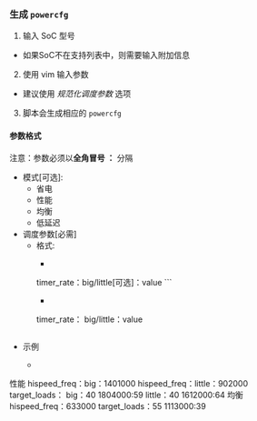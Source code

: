 
### 生成 `powercfg`
1. 输入 SoC 型号
  - 如果SoC不在支持列表中，则需要输入附加信息
2. 使用 vim 输入参数
  - 建议使用 *规范化调度参数* 选项
3. 脚本会生成相应的 `powercfg`

#### 参数格式
注意：参数必须以**全角冒号 ：** 分隔

- 模式[可选]: 
  - 省电
  - 性能 
  - 均衡
  - 低延迟
- 调度参数[必需]
  - 格式:
     - ``` 
      timer_rate：big/little[可选]：value ```
     - ```
      timer_rate：
      big/little：value
       ```
- 示例
  - ```
性能
hispeed_freq：big：1401000
hispeed_freq：little：902000
target_loads：
big：40 1804000:59
little：40 1612000:64
均衡
hispeed_freq：633000
target_loads：55 1113000:39
```

